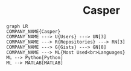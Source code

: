 <h1 align="center">Casper</h1>

```mermaid
graph LR
COMPANY_NAME{Casper}
COMPANY_NAME ---> U{Users} ---> UN[3]
COMPANY_NAME ---> R{Repositories} ---> RN[3]
COMPANY_NAME ---> G{Gists} ---> GN[8]
COMPANY_NAME ---> ML{Most Used<br>Languages}
ML --> Python[Python]
ML --> MATLAB[MATLAB]
```
